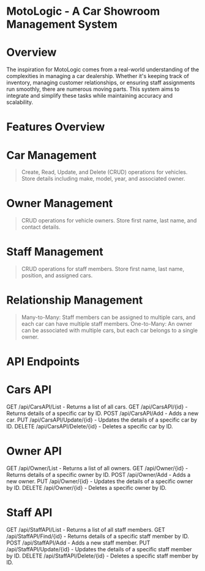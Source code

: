 # MotoLogic - A Car Showroom Management System

# Overview
The inspiration for MotoLogic comes from a real-world understanding of the complexities in
managing a car dealership. Whether it's keeping track of inventory, managing customer
relationships, or ensuring staff assignments run smoothly, there are numerous moving parts.
This system aims to integrate and simplify these tasks while maintaining accuracy and
scalability.

# Features Overview
# Car Management
> Create, Read, Update, and Delete (CRUD) operations for vehicles.
> Store details including make, model, year, and associated owner.

# Owner Management
> CRUD operations for vehicle owners.
> Store first name, last name, and contact details.

# Staff Management
> CRUD operations for staff members.
> Store first name, last name, position, and assigned cars.

# Relationship Management

> Many-to-Many: Staff members can be assigned to multiple cars, and each car can have multiple staff members.
> One-to-Many: An owner can be associated with multiple cars, but each car belongs to a single owner.

# API Endpoints

# Cars API

GET /api/CarsAPI/List - Returns a list of all cars.
GET /api/CarsAPI/{id} - Returns details of a specific car by ID.
POST /api/CarsAPI/Add - Adds a new car.
PUT /api/CarsAPI/Update/{id} - Updates the details of a specific car by ID.
DELETE /api/CarsAPI/Delete/{id} - Deletes a specific car by ID.

# Owner API

GET /api/Owner/List - Returns a list of all owners.
GET /api/Owner/{id} - Returns details of a specific owner by ID.
POST /api/Owner/Add - Adds a new owner.
PUT /api/Owner/{id} - Updates the details of a specific owner by ID.
DELETE /api/Owner/{id} - Deletes a specific owner by ID.

# Staff API

GET /api/StaffAPI/List - Returns a list of all staff members.
GET /api/StaffAPI/Find/{id} - Returns details of a specific staff member by ID.
POST /api/StaffAPI/Add - Adds a new staff member.
PUT /api/StaffAPI/Update/{id} - Updates the details of a specific staff member by ID.
DELETE /api/StaffAPI/Delete/{id} - Deletes a specific staff member by ID.
